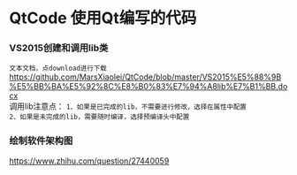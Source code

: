# QtCode 使用Qt编写的代码<br>

### VS2015创建和调用lib类
`文本文档，点download进行下载`<br>
https://github.com/MarsXiaolei/QtCode/blob/master/VS2015%E5%88%9B%E5%BB%BA%E5%92%8C%E8%B0%83%E7%94%A8lib%E7%B1%BB.docx<br>
调用lib注意点：
`1、如果是已完成的lib，不需要进行修改，选择在属性中配置`<br>
`2、如果是未完成的lib，需要随时编译，选择预编译头中配置`<br>

### 绘制软件架构图
https://www.zhihu.com/question/27440059<br>
